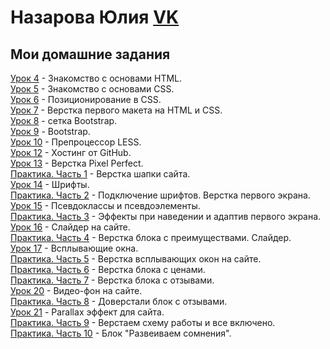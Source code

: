 

# Назарова Юлия [VK](https://vk.com/nazarozz)    
## Мои домашние задания  
[Урок 4](nazarozz.github.io/lesson_4/src/) - Знакомство с основами HTML.  
[Урок 5](nazarozz.github.io/lesson_5/src/src/) - Знакомство с основами CSS.  
[Урок 6](nazarozz.github.io/lesson_6/src/) - Позиционирование в CSS.  
[Урок 7](nazarozz.github.io/lesson_7/project/src/) - Верстка первого макета на HTML и CSS.  
[Урок 8](nazarozz.github.io/lesson_8/project/src/) - сетка Bootstrap.  
[Урок 9](nazarozz.github.io/lesson_9/project/src/) - Bootstrap.  
[Урок 10](nazarozz.github.io/lesson_10/src/) - Препроцессор LESS.  
[Урок 12](nazarozz.github.io/lesson_12/) - Хостинг от GitHub.  
[Урок 13](nazarozz.github.io/lesson_13/src/) - Верстка Pixel Perfect.  
[Практика. Часть 1](nazarozz.github.io/Practice_1/src/) - Верстка шапки сайта.  
[Урок 14](nazarozz.github.io/lesson_14/src/) - Шрифты.  
[Практика. Часть 2](nazarozz.github.io/practice_2/src/) - Подключение шрифтов. Верстка первого экрана.   
[Урок 15](nazarozz.github.io/lesson_15/) - Псевдоклассы и псевдоэлементы.  
[Практика. Часть 3](nazarozz.github.io/practice_3/) - Эффекты при наведении и адаптив первого экрана.  
[Урок 16](nazarozz.github.io/lesson_16/src/) - Слайдер на сайте.  
[Практика. Часть 4](nazarozz.github.io/practice_4/src/)  - Верстка блока с преимуществами. Слайдер.  
[Урок 17](nazarozz.github.io/lesson_17/) - Всплывающие окна.  
[Практика. Часть 5](nazarozz.github.io/practice_5/src/)  - Верстка всплывающих окон на сайте.   
[Практика. Часть 6](nazarozz.github.io/practice_6/src/)  - Верстка блока с ценами.  
[Практика. Часть 7](nazarozz.github.io/practice_7/src/)  - Верстка блока с отзывами.  
[Урок 20](nazarozz.github.io/lesson_20/) - Видео-фон на сайте.  
[Практика. Часть 8](nazarozz.github.io/practice_8/src/)  - Доверстали блок с отзывами.  
[Урок 21](nazarozz.github.io/lesson_21/) - Parallax эффект для сайта.  
[Практика. Часть 9](nazarozz.github.io/practice_9/src/)  - Верстаем схему работы и все включено.  
[Практика. Часть 10](nazarozz.github.io/practice_10/src/)  - Блок "Развеиваем сомнения".  
